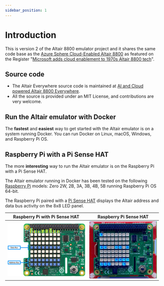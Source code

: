 ```yaml
---
sidebar_position: 1
---
```


# Introduction

This is version 2 of the Altair 8800 emulator project and it shares the same code base as the [Azure Sphere Cloud-Enabled Altair 8800](https://github.com/AzureSphereCloudEnabledAltair8800/AltairOnAzureSphere) as featured on the Register "[Microsoft adds cloud enablement to 1970s Altair 8800 tech](https://www.theregister.com/2021/07/16/altair_redux/)".

## Source code

- The Altair Everywhere source code is maintained at [AI and Cloud powered Altair 8800 Everywhere](https://github.com/gloveboxes/Altair_8800_Everywhere).
- All the source is provided under an MIT License, and contributions are very welcome.

<!-- ## Run the Altair emulator with Docker

The Altair emulator runs in Docker and on desktop and device operating systems. There are extended experiences when you run the Altair emulator on a device. -->

## Run the Altair emulator with Docker

The **fastest** and **easiest** way to get started with the Altair emulator is on a system running Docker. You can run Docker on Linux, macOS, Windows, and Raspberry Pi OS.

<!-- ## Desktop operating systems

The Altair emulator also runs on [POSIX](https://en.wikipedia.org/wiki/POSIX) compatible operating systems including, Linux, Windows with [WSL 2](https://docs.microsoft.com/en-us/windows/wsl/install), macOS on Apple Silicon and Intel. -->

## Raspberry Pi with a Pi Sense HAT

The more **interesting** way to run the Altair emulator is on the Raspberry Pi with a Pi Sense HAT. 

The Altair emulator running in Docker has been tested on the following [Raspberry Pi](https://www.raspberrypi.org/) models: Zero 2W, 2B, 3A, 3B, 4B, 5B running Raspberry Pi OS 64-bit.

The Raspberry Pi paired with a [Pi Sense HAT](https://www.raspberrypi.com/products/sense-hat/) displays the Altair address and data bus activity on the 8x8 LED panel.

| Raspberry Pi with Pi Sense HAT  | Raspberry Pi Sense HAT |
|--|--|
| ![The image shows the address and data bus LEDs](img/raspberry_pi_sense_hat_map.png) | ![The gif shows the address and data bus LEDs in action](img/raspberry_pi_sense_hat.gif) |
